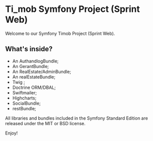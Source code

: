 Ti_mob Symfony Project (Sprint Web)
========================

Welcome to our Symfony Timob Project (Sprint Web).

What's inside?
--------------

  * An AuthandlogBundle;
  * An GerantBundle;
  * An RealEstate/AdminBundle;
  * An realEstateBundle;
  * Twig ;
  * Doctrine ORM/DBAL;
  * Swiftmailer;
  * Highcharts;
  * SocialBundle;
  * restBundle;

All libraries and bundles included in the Symfony Standard Edition are
released under the MIT or BSD license.

Enjoy!
